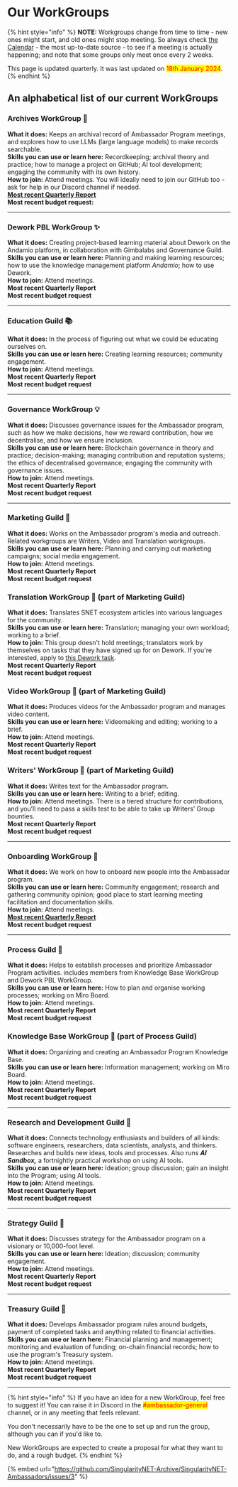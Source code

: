 # Our WorkGroups

{% hint style="info" %}
**NOTE:** Workgroups change from time to time - new ones might start, and old ones might stop meeting. So always check [the Calendar](https://calendar.google.com/calendar/embed?src=singularitynetambassadors%40gmail.com) - the most up-to-date source - to see if a meeting is actually happening; and note that some groups only meet once every 2 weeks.

This page is updated quarterly. It was last updated on <mark style="color:red;">18th January 2024</mark>.
{% endhint %}

## An alphabetical list of our current WorkGroups

### **Archives WorkGroup** ⁠📑

**What it does:** Keeps an archival record of Ambassador Program meetings, and explores how to use LLMs (large language models) to make records searchable.\
**Skills you can use or learn here:** Recordkeeping; archival theory and practice; how to manage a project on GitHub; AI tool development; engaging the community with its own history.\
**How to join:** Attend meetings. You will ideally need to join our GitHub too - ask for help in our Discord channel if needed.\
[**Most recent Quarterly Report**](https://docs.google.com/document/d/1SxkYHvhsXlLYcEaDMXcfuKSSruK8fBT5VGMWhlsoVbY/edit?usp=sharing)\
**Most recent budget request:**

***

### **Dework PBL WorkGroup** ⁠✨

**What it does:** Creating project-based learning material about Dework on the Andamio platform, in collaboration with Gimbalabs and Governance Guild. \
**Skills you can use or learn here:** Planning and making learning resources; how to use the knowledge management platform _Andamio_; how to use Dework.\
**How to join:** Attend meetings.\
**Most recent Quarterly Report**\
**Most recent budget request**

***

### **Education Guild** ⁠📚&#x20;

**What it does:** In the process of figuring out what we could be educating ourselves on.\
**Skills you can use or learn here:** Creating learning resources; community engagement.\
**How to join:** Attend meetings.\
**Most recent Quarterly Report**\
**Most recent budget request**

***

### **Governance WorkGroup** ⁠💡

**What it does:** Discusses governance issues for the Ambassador program, such as how we make decisions, how we reward contribution, how we decentralise, and how we ensure inclusion.\
**Skills you can use or learn here:** Blockchain governance in theory and practice; decision-making; managing contribution and reputation systems; the ethics of decentralised governance; engaging the community with governance issues.\
**How to join:** Attend meetings.\
**Most recent Quarterly Report**\
**Most recent budget request**

***

### **Marketing Guild** ⁠📣

**What it does:** Works on the Ambassador program's media and outreach. Related workgroups are Writers, Video and Translation workgroups. \
**Skills you can use or learn here:** Planning and carrying out marketing campaigns; social media engagement.\
**How to join:** Attend meetings.\
**Most recent Quarterly Report**\
**Most recent budget request**

### **Translation WorkGroup** ⁠📣 (part of Marketing Guild)

**What it does:** Translates SNET ecosystem articles into various languages for the community.\
**Skills you can use or learn here:** Translation; managing your own workload; working to a brief.\
**How to join:** This group doesn't hold meetings; translators work by themselves on tasks that they have signed up for on Dework. If you're interested, apply to [this Dework task](https://app.dework.xyz/singularitynet-ambas/test-38287?taskId=29398e2a-f7f3-4341-974c-70ae92f3c610).\
**Most recent Quarterly Report**\
**Most recent budget request**

### **Video WorkGroup** ⁠📣 (part of Marketing Guild)

**What it does:** Produces videos for the Ambassador program and manages video content.\
**Skills you can use or learn here:** Videomaking and editing; working to a brief.\
**How to join:** Attend meetings.\
**Most recent Quarterly Report**\
**Most recent budget request**

### **Writers' WorkGroup** ⁠📣 (part of Marketing Guild)

**What it does:** Writes text for the Ambassador program.\
**Skills you can use or learn here:** Writing to a brief; editing.\
**How to join:** Attend meetings. There is a tiered structure for contributions, and you’ll need to pass a skills test to be able to take up Writers’ Group bounties. \
**Most recent Quarterly Report**\
**Most recent budget request**

***

### **Onboarding WorkGroup** ⁠🎢

**What it does:** We work on how to onboard new people into the Ambassador program.\
**Skills you can use or learn here:** Community engagement; research and gathering community opinion; good place to start learning meeting facilitation and documentation skills.\
**How to join:**  Attend meetings.\
[**Most recent Quarterly Report**](https://docs.google.com/document/d/173UxTc38LhXwR6QuJCKpH9CivgMCQhL4jZZXoMOw-nM/edit?usp=sharing)\
**Most recent budget request**

***

### **Process Guild** ⁠🧩

**What it does:** Helps to establish processes and prioritize Ambassador Program activities. includes members from Knowledge Base WorkGroup and Dework PBL WorkGroup.\
**Skills you can use or learn here:** How to plan and organise working processes; working on Miro Board.\
**How to join:** Attend meetings.\
**Most recent Quarterly Report**\
**Most recent budget request**

### **Knowledge Base WorkGroup** ⁠🧩 (part of Process Guild)

**What it does:** Organizing and creating an Ambassador Program Knowledge Base.\
**Skills you can use or learn here:** Information management; working on Miro Board.\
**How to join:** Attend meetings.\
**Most recent Quarterly Report**\
**Most recent budget request**

***

### **Research and Development Guild** ⁠🥚

**What it does:** Connects technology enthusiasts and builders of all kinds: software engineers, researchers, data scientists, analysts, and thinkers. Researches and builds new ideas, tools and processes. Also runs _**AI Sandbox,**_ a fortnightly practical workshop on using AI tools. \
**Skills you can use or learn here:** Ideation; group discussion; gain an insight into the Program; using AI tools.\
**How to join:** Attend meetings.\
**Most recent Quarterly Report**\
**Most recent budget request**

***

### **Strategy Guild** ⁠📜

**What it does:** Discusses strategy for the Ambassador program on a visionary or 10,000-foot level.\
**Skills you can use or learn here:** Ideation; discussion; community engagement.\
**How to join:** Attend meetings.\
**Most recent Quarterly Report**\
**Most recent budget request**

***

### **Treasury Guild** ⁠🏦

**What it does:** Develops Ambassador program rules around budgets, payment of completed tasks and anything related to financial activities. \
**Skills you can use or learn here:** Financial planning and management; monitoring and evaluation of funding; on-chain financial records; how to use the program's Treasury system.\
**How to join:** Attend meetings.\
**Most recent Quarterly Report**\
**Most recent budget request**

***

{% hint style="info" %}
If you have an idea for a new WorkGroup, feel free to suggest it! You can raise it in Discord in the <mark style="color:red;">#ambassador-general</mark> channel, or in any meeting that feels relevant.

You don't necessarily have to be the one to set up and run the group, although you can if you'd like to.

New WorkGroups are expected to create a proposal for what they want to do, and a rough budget.
{% endhint %}



{% embed url="https://github.com/SingularityNET-Archive/SingularityNET-Ambassadors/issues/3" %}

